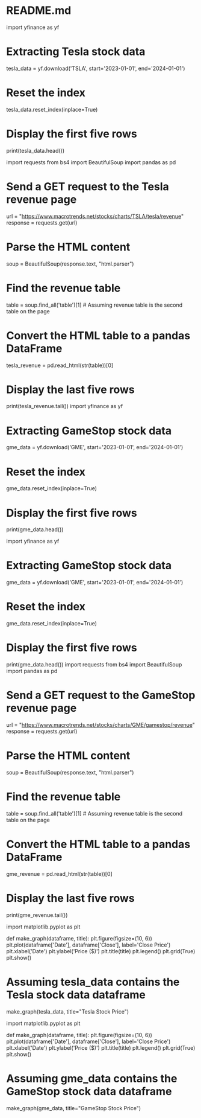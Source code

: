 # README.md
import yfinance as yf

# Extracting Tesla stock data
tesla_data = yf.download('TSLA', start='2023-01-01', end='2024-01-01')

# Reset the index
tesla_data.reset_index(inplace=True)

# Display the first five rows
print(tesla_data.head())


 import requests
from bs4 import BeautifulSoup
import pandas as pd

# Send a GET request to the Tesla revenue page
url = "https://www.macrotrends.net/stocks/charts/TSLA/tesla/revenue"
response = requests.get(url)

# Parse the HTML content
soup = BeautifulSoup(response.text, "html.parser")

# Find the revenue table
table = soup.find_all('table')[1]  # Assuming revenue table is the second table on the page

# Convert the HTML table to a pandas DataFrame
tesla_revenue = pd.read_html(str(table))[0]

# Display the last five rows
print(tesla_revenue.tail())
import yfinance as yf

# Extracting GameStop stock data
gme_data = yf.download('GME', start='2023-01-01', end='2024-01-01')

# Reset the index
gme_data.reset_index(inplace=True)

# Display the first five rows
print(gme_data.head())


import yfinance as yf

# Extracting GameStop stock data
gme_data = yf.download('GME', start='2023-01-01', end='2024-01-01')

# Reset the index
gme_data.reset_index(inplace=True)

# Display the first five rows
print(gme_data.head())
import requests
from bs4 import BeautifulSoup
import pandas as pd

# Send a GET request to the GameStop revenue page
url = "https://www.macrotrends.net/stocks/charts/GME/gamestop/revenue"
response = requests.get(url)

# Parse the HTML content
soup = BeautifulSoup(response.text, "html.parser")

# Find the revenue table
table = soup.find_all('table')[1]  # Assuming revenue table is the second table on the page

# Convert the HTML table to a pandas DataFrame
gme_revenue = pd.read_html(str(table))[0]

# Display the last five rows
print(gme_revenue.tail())

import matplotlib.pyplot as plt

def make_graph(dataframe, title):
    plt.figure(figsize=(10, 6))
    plt.plot(dataframe['Date'], dataframe['Close'], label='Close Price')
    plt.xlabel('Date')
    plt.ylabel('Price ($)')
    plt.title(title)
    plt.legend()
    plt.grid(True)
    plt.show()

# Assuming tesla_data contains the Tesla stock data dataframe
make_graph(tesla_data, title="Tesla Stock Price")

import matplotlib.pyplot as plt

def make_graph(dataframe, title):
    plt.figure(figsize=(10, 6))
    plt.plot(dataframe['Date'], dataframe['Close'], label='Close Price')
    plt.xlabel('Date')
    plt.ylabel('Price ($)')
    plt.title(title)
    plt.legend()
    plt.grid(True)
    plt.show()

# Assuming gme_data contains the GameStop stock data dataframe
make_graph(gme_data, title="GameStop Stock Price")





















